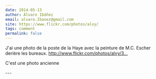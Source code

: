 ```yaml
---
date: 2014-05-13
author: Álvaro Ibáñez
email: alvaro.Ibanez@gmail.com
site: https://www.flickr.com/photos/alvy/
tags: comment
permalink: false
---
```


<p>J'ai une photo de la poste de la Haye avec la peinture de M.C. Escher derière les bureaux. <a href="http://www.flickr.com/photos/alvy/337697526/" title="http://www.flickr.com/photos/alvy/337697526/">http://www.flickr.com/photos/alvy/3...</a></p>


<p>C'est une photo ancienne</p>
---